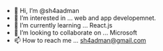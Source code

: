 - 👋 Hi, I’m @sh4aadman
- 👀 I’m interested in ... web and app developemnet.
- 🌱 I’m currently learning ... React.js  
- 💞️ I’m looking to collaborate on ... Microsoft
- 📫 How to reach me ... sh4adman@gmail.com

<!---
sh4aadman/sh4aadman is a ✨ special ✨ repository because its `README.md` (this file) appears on your GitHub profile.
You can click the Preview link to take a look at your changes.
--->
